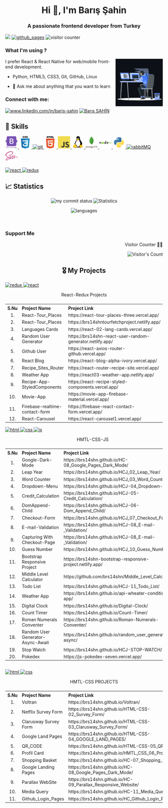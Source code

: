 <h1 align="center">Hi 👋, I'm Barış Şahin</h1>
<h3 align="center">A passionate frontend developer from Turkey</h3>

[![](https://img.shields.io/badge/linkedin-%230077B5.svg?&style=for-the-badge&logo=linkedin&logoColor=white)](https://www.linkedin.com/feed/) 
<a href="github.io LİNKİ" target="_blank"> <img src="https://user-images.githubusercontent.com/94930605/160260064-ff3aa908-cbfd-4350-ab28-a26a0b7a1819.png" alt="github_pages" height="28.5"/></a> <img src="https://komarev.com/ghpvc/?username=GİTHUB KULLANICI ADI" alt="visitor counter"/>
<!-- <p align="left">  </p> -->

### What I'm using ? 

<p><img align="right" src="https://github.com/akib001/akib001/blob/1404919818557ed5858331642b63d01e2485a97a/animation_500_kxa883sd.gif" alt="akib001" width="30%" height="" /></p>

I prefer React & React Native for web/mobile front-end development.
<br/>

- Python, HTML5, CSS3, Git, GitHub, Linux

- 💬 Ask  me about anything that you want to learn

<h3 align="left">Connect with me:</h3>
<p align="left">
 <a href="https://linkedin.com/in/www.linkedin.com/in/baris-sahin" target="blank"><img align="center" src="https://raw.githubusercontent.com/rahuldkjain/github-profile-readme-generator/master/src/images/icons/Social/linked-in-alt.svg" alt="www.linkedin.com/in/baris-sahin" height="30" width="40" /></a>
 <a href="mailto:brsshn292929@gmail.com" target="blank"><img align="center"
      src="https://cdn-icons-png.flaticon.com/512/281/281769.png"
      alt="Barıs SAHİN" height="30" width="40" /></a>
</p>



## 🚀 Skills
<p align="left"> 
 
 <a href="https://getbootstrap.com" target="_blank" rel="noreferrer"> <img src="https://raw.githubusercontent.com/devicons/devicon/master/icons/bootstrap/bootstrap-plain-wordmark.svg" alt="bootstrap" width="40" height="40"/> 
 </a> 
<a href="https://www.w3schools.com/css/" target="_blank" rel="noreferrer"> <img src="https://raw.githubusercontent.com/devicons/devicon/master/icons/css3/css3-original-wordmark.svg" alt="css3" width="40" height="40"/> </a> 
  <a href="https://git-scm.com/" target="_blank" rel="noreferrer"> <img src="https://www.vectorlogo.zone/logos/git-scm/git-scm-icon.svg" alt="git" width="40" height="40"/> </a> <a href="https://www.w3.org/html/" target="_blank" rel="noreferrer"> <img src="https://raw.githubusercontent.com/devicons/devicon/master/icons/html5/html5-original-wordmark.svg" alt="html5" width="40" height="40"/> </a> <a href="https://developer.mozilla.org/en-US/docs/Web/JavaScript" target="_blank" rel="noreferrer"> <img src="https://raw.githubusercontent.com/devicons/devicon/master/icons/javascript/javascript-original.svg" alt="javascript" width="40" height="40"/> </a> <a href="https://www.linux.org/" target="_blank" rel="noreferrer"> <img src="https://raw.githubusercontent.com/devicons/devicon/master/icons/linux/linux-original.svg" alt="linux" width="40" height="40"/> </a> <a href="https://www.mongodb.com/" target="_blank" rel="noreferrer"> <img src="https://raw.githubusercontent.com/devicons/devicon/master/icons/mongodb/mongodb-original-wordmark.svg" alt="mongodb" width="40" height="40"/> </a> <a href="https://nodejs.org" target="_blank" rel="noreferrer"> <img src="https://raw.githubusercontent.com/devicons/devicon/master/icons/nodejs/nodejs-original-wordmark.svg" alt="nodejs" width="40" height="40"/> </a> <a href="https://www.python.org" target="_blank" rel="noreferrer"> <img src="https://raw.githubusercontent.com/devicons/devicon/master/icons/python/python-original.svg" alt="python" width="40" height="40"/> </a> <a href="https://www.rabbitmq.com" target="_blank" rel="noreferrer"> <img src="https://www.vectorlogo.zone/logos/rabbitmq/rabbitmq-icon.svg" alt="rabbitMQ" width="40" height="40"/> </a> <a href="https://sass-lang.com" target="_blank" rel="noreferrer"> <img src="https://raw.githubusercontent.com/devicons/devicon/master/icons/sass/sass-original.svg" alt="sass" width="40" height="40"/> </a> 
<p>
 <!-- <a href="#" target="_blank"> <img src="https://www.python.org/static/img/python-logo.png" alt="python" width="150" height="50"/> </a> --> 
 <a href="#" target="_blank"> <img src="https://cdn.icon-icons.com/icons2/2415/PNG/512/react_original_wordmark_logo_icon_146375.png" alt="react" width="50"/> </a> 
<!--  <a href="#" target="_blank"> <img src="https://www.pngkit.com/png/detail/373-3738691_react-native-svg-transformer-allows-you-import-svg.png" alt="react-native" width="50"/> </a>  -->
  <a href="#" target="_blank"> <img src="https://upload.wikimedia.org/wikipedia/commons/4/49/Redux.png" alt="redux" height="50"/> </a> 

<!--  <a href="#" target="_blank"> <img src="https://miro.medium.com/max/875/0*r1BTGwo9cd8IGNQQ.jpeg" alt="express" height="50" /> </a>  -->
 <!--<a href="#" target="_blank"> <img src="https://user-images.githubusercontent.com/94930605/160258641-8ae74778-b44c-4767-a777-e5ece56b29f8.png" alt="html" height="50"/> </a> -->
 <!--<a href="#" target="_blank"> <img src="https://user-images.githubusercontent.com/94930605/160258671-03184473-a73b-4c7a-865c-4bc4a3864fcc.png" alt="css" height="50"/> </a> -->
  <!-- <a href="#" target="_blank"> <img src="https://cdn.icon-icons.com/icons2/2108/PNG/512/javascript_icon_130900.png" alt="js" height="50"/> </a> 

 <!-- <a href="#" target="_blank"> <img src="https://cdn.icon-icons.com/icons2/2415/PNG/512/nodejs_original_logo_icon_146411.png" alt="node-js" height="50"/> </a> -->
 <!--<a href="#" target="_blank"> <img src="https://cdn.icon-icons.com/icons2/2415/PNG/512/bootstrap_plain_wordmark_logo_icon_146620.png" alt="bootstrap" height="50"/> </a> -->
<!--  <a href="#" target="_blank"> <img src="https://material-ui.com/static/logo_raw.svg" alt="material-ui" height="50"/> </a>  -->
<!--  <a href="#" target="_blank"> <img src="https://cdn.icon-icons.com/icons2/2415/PNG/512/mysql_original_wordmark_logo_icon_146417.png" alt="MySQL" height="50"/> </a>  -->
<!--  <a href="#" target="_blank"> <img src="https://www.vectorlogo.zone/logos/postgresql/postgresql-ar21.svg" alt="PostgreSQL" height="50"/> </a>  -->
<!--  <a href="#" target="_blank"> <img src="https://www.vectorlogo.zone/logos/mongodb/mongodb-ar21.svg" alt="MongoDB" height="50"/> </a>  -->
<!--   <a href="#" target="_blank"> <img src="https://cdn.icon-icons.com/icons2/2415/PNG/512/django_plain_logo_icon_146558.png" alt="django" height="50"/> </a>  -->
 <!-- <a href="#" target="_blank"> <img src="https://www.vectorlogo.zone/logos/git-scm/git-scm-icon.svg" alt="git" height="50"/> </a> -->
 <!-- <a href="#" target="_blank"> <img src="https://user-images.githubusercontent.com/94930605/160834121-9010f1e6-3725-4c4e-8977-856e1682e0d4.png" alt="gitHub" height="50"/> </a> -->
 <!-- <a href="#" target="_blank"> <img src="https://www.pngitem.com/pimgs/m/80-800968_vscode-visual-studio-logo-png-transparent-png." alt="vs-code" height="50"/> </a>-->
 <!-- <a href="#" target="_blank"> <img src="https://user-images.githubusercontent.com/94930605/160258720-2a39e2f4-cb61-4b1a-9303-db050ffaa003.png" height="50"/> </a> -->
  <!--<a href="#" target="_blank"> <img src="https://img.shields.io/badge/jira-1e90ff.svg?&style=for-the-badge&logo=jira&logoColor=white" height="50"/> </a>-->
</p>


## 📈 Statistics
<p align="center">

<img src="https://github-readme-streak-stats.herokuapp.com/?user=brs14shn&theme=chartreuse-dark&show_icons=true" alt="my commit status" width="49%" /> 
<img src="https://github-readme-stats.vercel.app/api?username=brs14shn&show_icons=true&theme=radical" alt="Statistics" width="50%">
</p>

<p align="center"> <img src="https://github-readme-stats.vercel.app/api/top-langs/?username=brs14shn&theme=chartreuse-dark&layout=compact" alt="languages" width="50%" > </p><br>

### Support Me
<p align="right"> Visitor Counter 🕵🏼</p>
<p align="right"><img  width="150px" src="https://profile-counter.glitch.me/{brs14shn}/count.svg" alt="Visitor's Count" /></p>

### <h2 align="center">&#127894; My Projects</h2>

<a href="#" target="_blank"> <img src="https://upload.wikimedia.org/wikipedia/commons/4/49/Redux.png" alt="redux" height="50"/> </a>
<a href="#" target="_blank"> <img src="https://cdn.icon-icons.com/icons2/2415/PNG/512/react_original_wordmark_logo_icon_146375.png" alt="react" width="50"/> </a> 

 <table>
<tr >
    <caption>React-Redux Projects<caption>
    <th width="5%">S.Nu </th>
    <th align="left" width="20%">Project Name</th>
    <th align="left" width="50%">Project Link</th>
  
</tr>
<tr>
    <td align=center >1.</td>
    <td>React-Tour_Places</td>
    <td>https://react-tour-places-three.vercel.app/</td>   
</tr>
<tr>
    <td align=center >2.</td>
    <td>React-Tour_Places</td>
    <td>https://brs14shntourfetchproject.netlify.app/</td>   
</tr>
<tr>
    <td align=center >3.</td>
    <td>Languages Cards</td>
    <td>https://react-02-lang-cards.vercel.app/</td>   
</tr>
<tr>
    <td align=center >4.</td>
    <td>Random User Generator</td>
    <td>https://brs14shn-react-user-random-generator.netlify.app/</td>   
</tr>
<tr>
    <td align=center >5.</td>
    <td>Github User</td>
    <td>https://react-axios-router-github.vercel.app/</td>   
</tr>
<tr>
    <td align=center >6.</td>
    <td>React Blog</td>
    <td>https://react-blog-alpha-ivory.vercel.app/</td>   
</tr>
<tr>
    <td align=center >7.</td>
    <td>Recipe_Sites_Router</td>
    <td>https://react-router-recipe-site.vercel.app/</td>   
</tr>
<tr>
    <td align=center >8.</td>
    <td>Weather App</td>
    <td>https://react03-weather-app.netlify.app/</td>   
</tr>
<tr>
    <td align=center >9.</td>
    <td>Recipe-App-StyledComponents</td>
    <td>https://react-recipe-styled-components.vercel.app/</td>   
</tr>
<tr>
    <td align=center >10.</td>
    <td>Movie-App</td>
    <td>https://movie-app-firebase-material.vercel.app/</td>   
</tr>
 <tr>
    <td align=center >11.</td>
    <td>Firebase-realtime-contact-form</td>
    <td>https://firebase-react-contact-form.vercel.app/</td>   
</tr>
 <tr>
    <td align=center >12.</td>
    <td>React-Carousel</td>
    <td>https://react-carousel1.vercel.app/</td>   
</tr>
     
</table>

 <a href="#" target="_blank"> <img src="https://user-images.githubusercontent.com/94930605/160258641-8ae74778-b44c-4767-a777-e5ece56b29f8.png" alt="html" height="50"/> </a> 
 <a href="#" target="_blank"> <img src="https://user-images.githubusercontent.com/94930605/160258671-03184473-a73b-4c7a-865c-4bc4a3864fcc.png" alt="css" height="50"/> </a> 
 <a href="#" target="_blank"> <img src="https://cdn.icon-icons.com/icons2/2108/PNG/512/javascript_icon_130900.png" alt="js" height="45"/> </a>
 <table>
<tr>
    <caption>HMTL-CSS-JS<caption>
    <th width="5%">S.Nu</td>
    <th align="left" width="20%">Project Name</th>
    <th align="left" width="30%">Project Link</th>
   
</tr>
 <tr>
    <td align=center >1.</td>
    <td>Google-Dark-Mode</td>
    <td>https://brs14shn.github.io/HC-08_Google_Pages_Dark_Mode/</td>
   
</tr>
 <tr>
    <td align=center >2.</td>
    <td>Leap Year</td>
    <td>https://brs14shn.github.io/HCJ_02_Leap_Year/</td>
    
</tr>
 <tr>
    <td align=center >3.</td>
    <td>Word Counter</td>
    <td>https://brs14shn.github.io/HCJ_03_Word_Counter/</td>
   
</tr>
 <tr>
    <td align=center >4.</td>
    <td>Dropdown-Menu</td>
    <td> https://brs14shn.github.io/HCJ-04_Dropdown-Menu/</td>
   
</tr>
  <tr>
    <td align=center >5.</td>
    <td>Credit_Calculation</td>
    <td> https://brs14shn.github.io/HCJ-05-Credit_Calculation/</td>
    
</tr>
 <tr>
    <td align=center >6.</td>
    <td>DomAppend-Child</td>
    <td> https://brs14shn.github.io/HCJ-06-Dom_Append_Child/</td>
  
</tr>
  <tr>
    <td align=center >7.</td>
    <td>Checkout-Form</td>
    <td>  https://brs14shn.github.io/HCJ_07_Checkout_Form_Js/</td>
   
</tr>
   <tr>
    <td align=center >8.</td>
    <td>E-mail-Validation</td>
    <td>  https://brs14shn.github.io/HCJ-08_E-mail-_Validation/</td>
  
</tr>
   <tr>
    <td align=center >9.</td>
    <td>Capturing With Checkout-Page</td>
    <td>  https://brs14shn.github.io/HCJ-08_E-mail-_Validation/</td>
  
</tr>
  <tr>
    <td align=center >10.</td>
    <td>Guess Number</td>
   <td>https://brs14shn.github.io/HCJ_10_Guess_Number/  </td>
</tr>
   <tr>
    <td align=center >11.</td>
    <td>Bootstrap Responsive Project</td>
   <td>https://brs14shn-bootstrap-responsive-project.netlify.app/ </td>
</tr>
   <tr>
    <td align=center >12.</td>
    <td>Middle Level Calculator</td>
   <td>https://github.com/brs14shn/Middle_Level_Calculator </td>
</tr>
   <tr>
    <td align=center >13.</td>
    <td>Todo List</td>
   <td>https://brs14shn.github.io/HCJ-11_Todo_List/ </td>
</tr>
   <tr>
    <td align=center >14.</td>
    <td>Weather App</td>
   <td>https://brs14shn.github.io/api-wheater-condition-app/ </td>
</tr>
   <tr>
    <td align=center >15.</td>
    <td>Digital Clock</td>
   <td>https://brs14shn.github.io/Digital-Clock/</td>
</tr>
   <tr>
    <td align=center >16.</td>
    <td>Count Timer</td>
   <td>https://brs14shn.github.io/Count-Timer/</td>
</tr>
   <tr>
    <td align=center >17.</td>
    <td>Roman Numerals Conventer</td>
   <td>https://brs14shn.github.io/Roman-Numerals-Conventer/</td>
</tr>
   <tr>
    <td align=center >18.</td>
    <td>Random User Generator-Async-Await</td>
   <td>https://brs14shn.github.io/random_user_generator-async/</td>
</tr>
   <tr>
    <td align=center >19.</td>
    <td>Stop Watch</td>
   <td>https://brs14shn.github.io/HCJ-STOP-WATCH/</td>
</tr>
<tr>
   <td align=center >20.</td>
    <td>Pokedex</td>
   <td>https://js-pokedex-seven.vercel.app/</td>
</tr>

  
  <table>
       
   

     
     
















     
     
     
     
     
     
 <table>
  <a href="#" target="_blank"> <img src="https://user-images.githubusercontent.com/94930605/160258641-8ae74778-b44c-4767-a777-e5ece56b29f8.png" alt="html" height="50"/> </a> 
 <a href="#" target="_blank"> <img src="https://user-images.githubusercontent.com/94930605/160258671-03184473-a73b-4c7a-865c-4bc4a3864fcc.png" alt="css" height="50"/> </a> 
<tr >
    <caption>HMTL-CSS PROJECTS<caption>
    <th width="5%">S.Nu </th>
    <th align="left" width="20%">Project Name</th>
    <th align="left" width="50%">Project Link</th>
  
</tr>

<tr>
    <td align=center >1.</td>
    <td>Voltran</td>
    <td>https://brs14shn.github.io/Voltran/</td>
    
    
</tr>
<tr>
    <td align=center >2.</td>
    <td>Netflix Survey Form</td>
    <td>https://brs14shn.github.io/HTML-CSS-02_Survey_Form/</td>
   
    
</tr>
 <tr>
    <td align=center >3.</td>
    <td>Clarusway Survey Form</td>
    <td>https://brs14shn.github.io/HTML-CSS-03_Clarusway_Survey_Form/</td>
    
    
</tr>
  <tr>
    <td align=center >4.</td>
    <td>Google Land Pages</td>
    <td>https://brs14shn.github.io/HTML-CSS-04_GOOGLE_LAND_PAGES/</td>
   
 </tr>
 <tr>
    <td align=center >5.</td>
    <td>QR_CODE</td>
    <td>https://brs14shn.github.io/HTML-CSS-05_QR_CODE/</td>
    
 </tr>
 <tr>
    <td align=center >6.</td>
    <td>Profil Card</td>
    <td> https://brs14shn.github.io/HMTL_CSS_06_Profil_Card/</td>
   
 </tr>
  <tr>
    <td align=center >7.</td>
    <td>Shopping Basket</td>
    <td> https://brs14shn.github.io/HC-07_Shopping_Basket/</td>
   
 </tr>
 <tr>
    <td align=center >8.</td>
    <td>Google Landing Pages</td>
    <td>https://brs14shn.github.io/HC-08_Google_Pages_Dark_Mode/ </td>
   
 </tr>
 <tr>
    <td align=center >9.</td>
    <td>Parallax WebSite</td>
    <td>https://brs14shn.github.io/HC-09_Parallax_Responsive_Website/ </td>
   
 </tr>
      <tr>
    <td align=center >10.</td>
    <td>Media Query</td>
    <td>https://brs14shn.github.io/HC-11_Media_Query/ </td>
   
 </tr>
      <tr>
    <td align=center >11.</td>
    <td>Github_Login_Pages</td>
    <td>https://brs14shn.github.io/HC_Github_Login_Pages/ </td>
   
 </tr>
 

 
 



 


 

 
 



